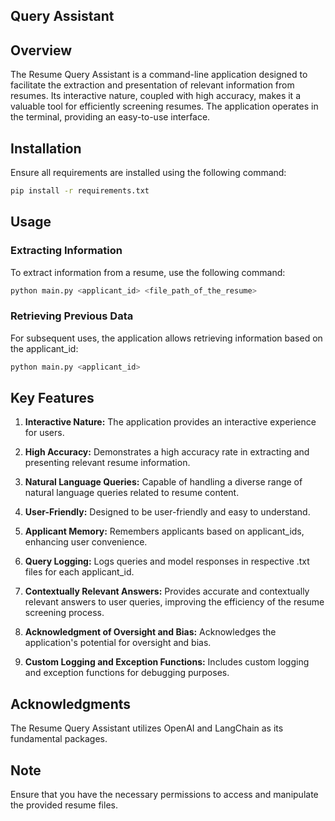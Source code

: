 ## Query Assistant

## Overview

The Resume Query Assistant is a command-line application designed to facilitate the extraction and presentation of relevant information from resumes. Its interactive nature, coupled with high accuracy, makes it a valuable tool for efficiently screening resumes. The application operates in the terminal, providing an easy-to-use interface.

## Installation

Ensure all requirements are installed using the following command:

```bash
pip install -r requirements.txt
```

## Usage

### Extracting Information

To extract information from a resume, use the following command:

```bash
python main.py <applicant_id> <file_path_of_the_resume>
```

### Retrieving Previous Data

For subsequent uses, the application allows retrieving information based on the applicant_id:

```bash
python main.py <applicant_id>
```

## Key Features

1. **Interactive Nature:** The application provides an interactive experience for users.
   
2. **High Accuracy:** Demonstrates a high accuracy rate in extracting and presenting relevant resume information.
   
3. **Natural Language Queries:** Capable of handling a diverse range of natural language queries related to resume content.

4. **User-Friendly:** Designed to be user-friendly and easy to understand.

5. **Applicant Memory:** Remembers applicants based on applicant_ids, enhancing user convenience.

6. **Query Logging:** Logs queries and model responses in respective .txt files for each applicant_id.

7. **Contextually Relevant Answers:** Provides accurate and contextually relevant answers to user queries, improving the efficiency of the resume screening process.

8. **Acknowledgment of Oversight and Bias:** Acknowledges the application's potential for oversight and bias.

9. **Custom Logging and Exception Functions:** Includes custom logging and exception functions for debugging purposes.

## Acknowledgments

The Resume Query Assistant utilizes OpenAI and LangChain as its fundamental packages.

## Note

Ensure that you have the necessary permissions to access and manipulate the provided resume files.
